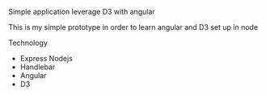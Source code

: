 Simple application leverage D3 with angular

This is my simple prototype in order to learn angular and D3 set up in node


Technology

* Express Nodejs
* Handlebar
* Angular
* D3

